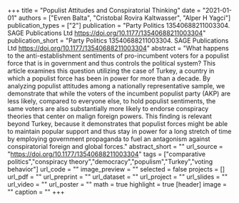 +++
title = "Populist Attitudes and Conspiratorial Thinking"
date = "2021-01-01"
authors = ["Evren Balta", "Cristobal Rovira Kaltwasser", "Alper H Yagci"]
publication_types = ["2"]
publication = "Party Politics 13540688211003304. SAGE Publications Ltd https://doi.org/10.1177/13540688211003304"
publication_short = "Party Politics 13540688211003304. SAGE Publications Ltd https://doi.org/10.1177/13540688211003304"
abstract = "What happens to the anti-establishment sentiments of pro-incumbent voters for a populist force that is in government and thus controls the political system? This article examines this question utilizing the case of Turkey, a country in which a populist force has been in power for more than a decade. By analyzing populist attitudes among a nationally representative sample, we demonstrate that while the voters of the incumbent populist party (AKP) are less likely, compared to everyone else, to hold populist sentiments, the same voters are also substantially more likely to endorse conspiracy theories that center on malign foreign powers. This finding is relevant beyond Turkey, because it demonstrates that populist forces might be able to maintain popular support and thus stay in power for a long stretch of time by employing government propaganda to fuel an antagonism against conspiratorial foreign and global forces."
abstract_short = ""
url_source = "https://doi.org/10.1177/13540688211003304"
tags = ["comparative politics","conspiracy theory","democracy","populism","Turkey","voting behavior"]
url_code = ""
image_preview = ""
selected = false
projects = []
url_pdf = ""
url_preprint = ""
url_dataset = ""
url_project = ""
url_slides = ""
url_video = ""
url_poster = ""
math = true
highlight = true
[header]
image = ""
caption = ""
+++
